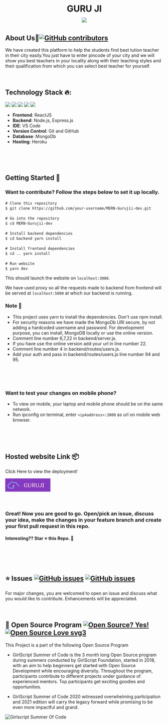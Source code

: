 <b><h1 align=center> 
GURU JI<br>
<img src="https://st2.depositphotos.com/1037178/7669/v/600/depositphotos_76695295-stock-illustration-concentrating-maharishi-vishvamitra-hindu-saint.jpg" style="width:40%;">
</h1></b>

## <strong>About Us🚩[![GitHub contributors](https://img.shields.io/github/contributors/Namanl2001/MERN-Gurujii-dev.svg)](https://github.com/Namanl2001/MERN-Gurujii-dev/graphs/contributors/)</strong>
We have created this platform to help the students find best tution teacher in their city easily.You just have to enter pincode of your city and we will show you best teachers in your locality along with their teaching styles and their qualification from which you can select best teacher for yourself.
<br>
<br>
<br>

## <strong>Technology Stack 🔥:</strong>

<img src ="https://img.shields.io/badge/MongoDB-%234ea94b.svg?&style=for-the-badge&logo=mongodb&logoColor=white"/> <img src="https://img.shields.io/badge/express.js%20-%23404d59.svg?&style=for-the-badge"/> <img src="https://img.shields.io/badge/reactjs%20-61DAFB.svg?&style=for-the-badge&logo=react&logoColor=blue"/> <img src="https://img.shields.io/badge/Node.js-%234ea94b.svg?&style=for-the-badge&logo=node.js&logoColor=white"> <img src="https://img.shields.io/badge/git%20-%23121011.svg?&style=for-the-badge&logo=git&logoColor=white&logoWidth=20">

- **Frontend**: ReactJS
- **Backend**: Node.js, Express.js
- **IDE**: VS Code
- **Version Control**: Git and GitHub
- **Database**: MongoDb
- **Hosting**: Heroku
<br>
<br>
<br>

## <strong>Getting Started 🚀 </strong>
### Want to contribute? Follow the steps below to set it up locally.

```
# Clone this repository
$ git clone https://github.com/your-username/MERN-Gurujii-dev.git

# Go into the repository
$ cd MERN-Gurujii-dev

# Install backend dependencies
$ cd backend yarn install

# Install frontend dependencies
$ cd .. yarn install

# Run website
$ yarn dev
```
This should launch the website on `localhost:3000`.

We have used proxy so all the requests made to backend from frontend will be served at
`localhost:5000` at which our backend is running.

### <strong>Note 👀</strong>
- This project uses yarn to install the dependencies. Don't use npm install.
- For security reasons we have made the MongoDb URI secure, by not adding a hardcoded username and password. For development purpose, you can install, MongoDB locally or use the  online version.
- Comment line number 6,7,22 in backend/server.js.
- If you have use the  online version add your url in line number 22.
- Comment line number 4 in backend/routes/users.js.
- Add your auth and pass in backend/routes/users.js line number 94 and 95.
<br>
<br>
<br>

### <strong>Want to test your changes on mobile phone?</strong>

- To view on mobile, your laptop and mobile phone should be on the same network.
- Run ipconfig on terminal, enter `<ip4address>:3000` as url on mobile web browser. 
<br>
<br>
<br>

## <strong>Hosted website Link 📦 </strong>

Click Here to view the deployment!
 
[![Deploy](https://raw.githubusercontent.com/nikitakapoor1919/Buttons/main/guruji.png)](https://guru-jii.herokuapp.com/)
<br>
<br>
<br>

### Great! Now you are good to go. Open/pick an issue, discuss your idea, make the changes in your feature branch and create your first pull request in this repo.

#### <strong>Interesting?? Star ⭐ this Repo.</strong> 🤩
<br>
<br>
<br>

## ⭐<strong> Issues [![GitHub issues](https://img.shields.io/github/issues/Namanl2001/MERN-Gurujii-dev.svg)](https://github.com/Namanl2001/MERN-Gurujii-dev/issues) [![GitHub issues](https://img.shields.io/github/issues-closed/Namanl2001/MERN-Gurujii-dev.svg)](https://github.com/Namanl2001/MERN-Gurujii-dev/issues?q=is%3Aissue+is%3Aclosed)</strong>
For major changes, you are welcomed to open an issue and discuss what you would like to contribute. Enhancements will be appreciated.
<br>
<br>
<br>

## 📢 <strong>Open Source Program [![Open Source? Yes!](https://badgen.net/badge/Open%20Source%20%3F/Yes%21/blue?icon=github)](https://github.com/Namanl2001/)  [![Open Source Love svg3](https://badges.frapsoft.com/os/v3/open-source.svg?v=103)](https://github.com/Namanl2001/)</strong>

This Project is a part of the following Open Source Program

- GirlScript Summer of Code is the 3 month long Open Source program during summers conducted by GirlScript Foundation, started in 2018, with an aim to help beginners get started with Open Source Development while encouraging diversity. Throughout the program, participants contribute to different projects under guidance of experienced mentors. Top participants get exciting goodies and opportunities.

- GirlScript Summer of Code 2020 witnessed overwhelming participation and 2021 edition will carry the legacy forward while promising to be even more impactful and grand.

<img src ="https://miro.medium.com/max/3000/1*CKaCnG11p5i0KiQyaoyBvg.png" alt ="Girlscript Summer Of Code"></img>